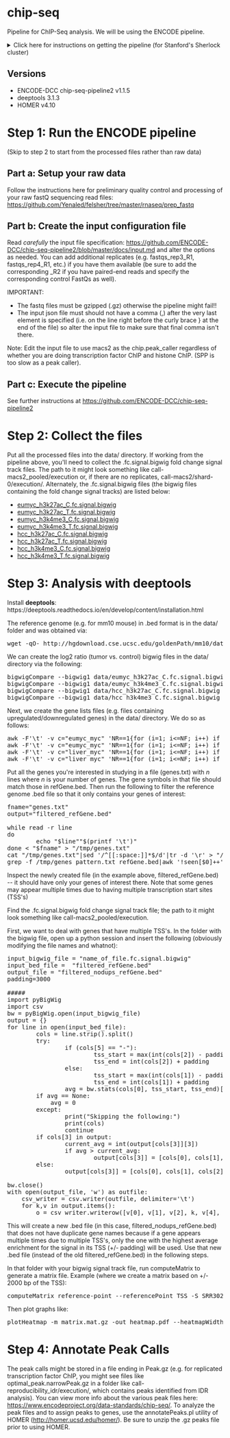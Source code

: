 # chip-seq
Pipeline for ChIP-Seq analysis. We will be using the ENCODE pipeline.
<details><summary>Click here for instructions on getting the pipeline (for Stanford's Sherlock cluster)</summary>
<p>Instructions for getting the pipeline onto Sherlock: https://github.com/ENCODE-DCC/chip-seq-pipeline2/blob/master/docs/tutorial_sherlock.md</p>
<p>We will be using Singularity so we won't be installing conda (i.e. disregard the step that specifies "For Conda users").</p>
<p>Within the new chip-seq-pipeline2 directory, edit the file <b>workflow_opts/sherlock.json</b> to remove /oak/stanford from singularity_bindpath (note: this is not necessary if the lab has paid for oak storage). Additionally, you might also want to consider having a dedicated directory within the lab group folder as a place to store all the sequencing data (e.g. /home/groups/dfelsher/delaneysequencing). In which case, you should create that directory (using mkdir) and then add that directory in singularity_bindpath. All in all, the resulting workflow_opts/sherlock.json file should look something like the following (note: v1.1.5 may be different depending on your version number):</p>
<pre>{
    "default_runtime_attributes" : {
        "slurm_partition" : "normal",
        "singularity_container" : "/home/groups/cherry/encode/pipeline_singularity_images/chip-seq-pipeline-v1.1.5.simg",
        "singularity_bindpath" : "/scratch,/lscratch,/home/groups/dfelsher/delaneysequencing,/home/groups/cherry/encode"
    }
}</pre>
</details>

## Versions

<ul>
    <li>ENCODE-DCC chip-seq-pipeline2 v1.1.5</li>
    <li>deeptools 3.1.3</li>
    <li>HOMER v4.10</li>
</ul>

# Step 1: Run the ENCODE pipeline

(Skip to step 2 to start from the processed files rather than raw data)

## Part a: Setup your raw data

Follow the instructions here for preliminary quality control and processing of your raw fastQ sequencing read files: https://github.com/Yenaled/felsher/tree/master/rnaseq/prep_fastq

## Part b: Create the input configuration file

Read <i>carefully</i> the input file specification: https://github.com/ENCODE-DCC/chip-seq-pipeline2/blob/master/docs/input.md and alter the options as needed. You can add additional replicates (e.g. fastqs_rep3_R1, fastqs_rep4_R1, etc.) if you have them available (be sure to add the corresponding _R2 if you have paired-end reads and specify the corresponding control FastQs as well).
<p>IMPORTANT:</p>
<ul>
    <li>The fastq files must be gzipped (.gz) otherwise the pipeline might fail!! </li>
    <li>The input json file must should not have a comma (,) after the very last element is specified (i.e. on the line right before the curly brace } at the end of the file) so alter the input file to make sure that final comma isn't there.</li>
 </ul>
 
Note: Edit the input file to use macs2 as the chip.peak_caller regardless of whether you are doing transcription factor ChIP and histone ChIP. (SPP is too slow as a peak caller).
 
## Part c: Execute the pipeline
 
See further instructions at https://github.com/ENCODE-DCC/chip-seq-pipeline2

# Step 2: Collect the files

Put all the processed files into the data/ directory. If working from the pipeline above, you'll need to collect the .fc.signal.bigwig fold change signal track files. The path to it might look something like call-macs2_pooled/execution or, if there are no replicates, call-macs2/shard-0/execution/. Alternately, the .fc.signal.bigwig files (the bigwig files containing the fold change signal tracks) are listed below:

<ul>
	<li><a href="https://github.com/Yenaled/felsher/releases/download/felsher/eumyc_h3k27ac_C.fc.signal.bigwig">eumyc_h3k27ac_C.fc.signal.bigwig</a></li>
	<li><a href="https://github.com/Yenaled/felsher/releases/download/felsher/eumyc_h3k27ac_T.fc.signal.bigwig">eumyc_h3k27ac_T.fc.signal.bigwig</a></li>
	<li><a href="https://github.com/Yenaled/felsher/releases/download/felsher/eumyc_h3k4me3_C.fc.signal.bigwig">eumyc_h3k4me3_C.fc.signal.bigwig</a></li>
	<li><a href="https://github.com/Yenaled/felsher/releases/download/felsher/eumyc_h3k4me3_T.fc.signal.bigwig">eumyc_h3k4me3_T.fc.signal.bigwig</a></li>
	<li><a href="https://github.com/Yenaled/felsher/releases/download/felsher/hcc_h3k27ac_C.fc.signal.bigwig">hcc_h3k27ac_C.fc.signal.bigwig</a></li>
	<li><a href="https://github.com/Yenaled/felsher/releases/download/felsher/hcc_h3k27ac_T.fc.signal.bigwig">hcc_h3k27ac_T.fc.signal.bigwig</a></li>
	<li><a href="https://github.com/Yenaled/felsher/releases/download/felsher/hcc_h3k4me3_C.fc.signal.bigwig">hcc_h3k4me3_C.fc.signal.bigwig</a></li>
	<li><a href="https://github.com/Yenaled/felsher/releases/download/felsher/hcc_h3k4me3_T.fc.signal.bigwig">hcc_h3k4me3_T.fc.signal.bigwig</a></li>
</ul>
	

# Step 3: Analysis with deeptools

<p>Install <b>deeptools</b>: https://deeptools.readthedocs.io/en/develop/content/installation.html</p>

The reference genome (e.g. for mm10 mouse) in .bed format is in the data/ folder and was obtained via:
<pre>wget -qO- http://hgdownload.cse.ucsc.edu/goldenPath/mm10/database/refGene.txt.gz | gunzip -c - | awk 'BEGIN{ OFS="\t" }{ print $3, $5, $6, $13, ".", $4  }' - > data/refGene.bed</pre>

We can create the log2 ratio (tumor vs. control) bigwig files in the data/ directory via the following:

<pre>
bigwigCompare --bigwig1 data/eumyc_h3k27ac_C.fc.signal.bigwig --bigwig2 data/eumyc_h3k27ac_T.fc.signal.bigwig --outFileName data/log2ratio_eumyc_h3k27ac.bigwig
bigwigCompare --bigwig1 data/eumyc_h3k4me3_C.fc.signal.bigwig --bigwig2 data/eumyc_h3k4me3_T.fc.signal.bigwig --outFileName data/log2ratio_eumyc_h3k4me3.bigwig
bigwigCompare --bigwig1 data/hcc_h3k27ac_C.fc.signal.bigwig --bigwig2 data/hcc_h3k27ac_T.fc.signal.bigwig --outFileName data/log2ratio_hcc_h3k27ac.bigwig
bigwigCompare --bigwig1 data/hcc_h3k4me3_C.fc.signal.bigwig --bigwig2 data/hcc_h3k4me3_T.fc.signal.bigwig --outFileName data/log2ratio_hcc_h3k4me3.bigwig
</pre>

Next, we create the gene lists files (e.g. files containing upregulated/downregulated genes) in the data/ directory. We do so as follows:

<pre>
awk -F'\t' -v c="eumyc_myc" 'NR==1{for (i=1; i<=NF; i++) if ($i==c){p=i; break}; next} {print $p}' ../output/mouse_de/de_genes_down_symbols.txt > data/eumyc_down.txt
awk -F'\t' -v c="eumyc_myc" 'NR==1{for (i=1; i<=NF; i++) if ($i==c){p=i; break}; next} {print $p}' ../output/mouse_de/de_genes_up_symbols.txt > data/eumyc_up.txt
awk -F'\t' -v c="liver_myc" 'NR==1{for (i=1; i<=NF; i++) if ($i==c){p=i; break}; next} {print $p}' ../output/mouse_de/de_genes_down_symbols.txt > data/hcc_down.txt
awk -F'\t' -v c="liver_myc" 'NR==1{for (i=1; i<=NF; i++) if ($i==c){p=i; break}; next} {print $p}' ../output/mouse_de/de_genes_up_symbols.txt > data/hcc_up.txt
</pre>

Put all the genes you're interested in studying in a file (genes.txt) with <i>n</i> lines where <i>n</i> is your number of genes. The gene symbols in that file should match those in refGene.bed. Then run the following to filter the reference genome .bed file so that it only contains your genes of interest:
<pre>
fname="genes.txt"
output="filtered_refGene.bed"

while read -r line
do
        echo "$line""$(printf '\t')"
done < "$fname" > "/tmp/genes.txt"
cat "/tmp/genes.txt"|sed '/^[[:space:]]*$/d'|tr -d '\r' > "/tmp/genes_pattern.txt"
grep -f /tmp/genes_pattern.txt refGene.bed|awk '!seen[$0]++' > "$output"
</pre>

<p>Inspect the newly created file (in the example above, filtered_refGene.bed) -- it should have only your genes of interest there. Note that some genes may appear multiple times due to having multiple transcription start sites (TSS's)</p>

<p>Find the .fc.signal.bigwig fold change signal track file; the path to it might look something like call-macs2_pooled/execution.</p>

First, we want to deal with genes that have multiple TSS's. In the folder with the bigwig file, open up a python session and insert the following (obviously modifying the file names and whatnot):
<pre>
input_bigwig_file = "name_of_file.fc.signal.bigwig"
input_bed_file =  "filtered_refGene.bed"
output_file = "filtered_nodups_refGene.bed"
padding=3000

#####
import pyBigWig
import csv
bw = pyBigWig.open(input_bigwig_file)
output = {}
for line in open(input_bed_file):
        cols = line.strip().split()
        try:
                if (cols[5] == "-"):
                        tss_start = max(int(cols[2]) - padding, 0)
                        tss_end = int(cols[2]) + padding
                else:
                        tss_start = max(int(cols[1]) - padding, 0)
                        tss_end = int(cols[1]) + padding
                avg = bw.stats(cols[0], tss_start, tss_end)[0]
		if avg == None:
			avg = 0
        except:
                print("Skipping the following:")
                print(cols)
                continue
        if cols[3] in output:
                current_avg = int(output[cols[3]][3])
                if avg > current_avg:
                        output[cols[3]] = [cols[0], cols[1], cols[2], avg, cols[4], cols[5]]
        else:
                output[cols[3]] = [cols[0], cols[1], cols[2], avg, cols[4], cols[5]]

bw.close()
with open(output_file, 'w') as outfile:
	csv_writer = csv.writer(outfile, delimiter='\t')
	for k,v in output.items():
		o = csv_writer.writerow([v[0], v[1], v[2], k, v[4], v[5]])
</pre>

<p>This will create a new .bed file (in this case, filtered_nodups_refGene.bed) that does not have duplicate gene names because if a gene appears multiple times due to multiple TSS's, only the one with the highest average enrichment for the signal in its TSS (+/- padding) will be used. Use that new .bed file (instead of the old filtered_refGene.bed) in the following steps.</p>
In that folder with your bigwig signal track file, run computeMatrix to generate a matrix file. Example (where we create a matrix based on +/- 2000 bp of the TSS):</p>
<pre>computeMatrix reference-point --referencePoint TSS -S SRR3020034_pass_1_trimmed.merged.nodup_x_ctl_for_rep1.fc.signal.bigwig -R filtered_nodups_refGene.bed --beforeRegionStartLength 2000 --afterRegionStartLength 2000 --skipZeros -o matrix.mat.gz</pre>
Then plot graphs like:
<pre>plotHeatmap -m matrix.mat.gz -out heatmap.pdf --heatmapWidth 15</pre>

# Step 4: Annotate Peak Calls

The peak calls might be stored in a file ending in Peak.gz (e.g. for replicated transcription factor ChIP, you might see files like optimal_peak.narrowPeak.gz in a folder like call-reproducibility_idr/execution/, which contains peaks identified from IDR analysis). You can view more info about the various peak files here: https://www.encodeproject.org/data-standards/chip-seq/. To analyze the peak files and to assign peaks to genes, use the annotatePeaks.pl utility of HOMER (http://homer.ucsd.edu/homer/). Be sure to unzip the .gz peaks file prior to using HOMER.
